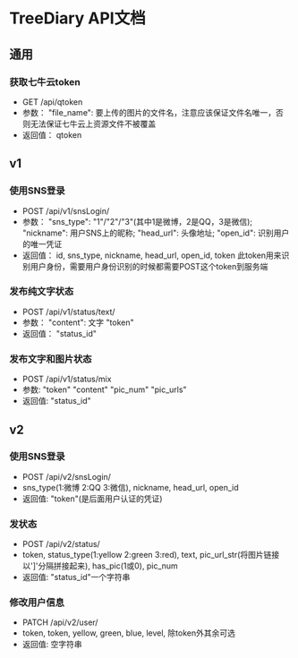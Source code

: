 TreeDiary API文档
===
## 通用
### 获取七牛云token
- GET /api/qtoken
- 参数：
	"file_name": 要上传的图片的文件名，注意应该保证文件名唯一，否则无法保证七牛云上资源文件不被覆盖
- 返回值：
    qtoken

## v1
### 使用SNS登录
- POST /api/v1/snsLogin/
- 参数：
    "sns_type": "1"/"2"/"3"(其中1是微博，2是QQ，3是微信);
    "nickname": 用户SNS上的昵称;
    "head_url": 头像地址;
    "open_id": 识别用户的唯一凭证
- 返回值：
    id, sns_type, nickname, head_url, open_id, token
    此token用来识别用户身份，需要用户身份识别的时候都需要POST这个token到服务端
    
### 发布纯文字状态
- POST /api/v1/status/text/
- 参数：
    "content": 文字
    "token"
- 返回值：
    "status_id"
    
### 发布文字和图片状态
- POST /api/v1/status/mix
- 参数:
    "token"
    "content"
    "pic_num"
    "pic_urls"
- 返回值:
    "status_id"
    
## v2
### 使用SNS登录
- POST /api/v2/snsLogin/
- sns_type(1:微博 2:QQ 3:微信), nickname, head_url, open_id
- 返回值:
    "token"(是后面用户认证的凭证)
    
### 发状态
- POST /api/v2/status/
- token, status_type(1:yellow 2:green 3:red), text, pic_url_str(将图片链接以']'分隔拼接起来),
    has_pic(1或0), pic_num
- 返回值:
    "status_id"一个字符串
    
### 修改用户信息
- PATCH /api/v2/user/
- token, token, yellow, green, blue, level, 除token外其余可选
- 返回值:
    空字符串